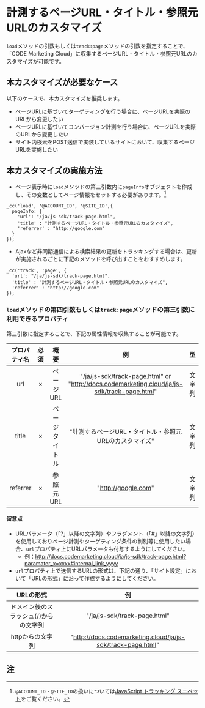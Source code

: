 # 計測するページURL・タイトル・参照元URLのカスタマイズ

``load``メソッドの引数もしくは``track:page``メソッドの引数を指定することで、「CODE Marketing Cloud」に収集するページURL・タイトル・参照元URLのカスタマイズが可能です。

## 本カスタマイズが必要なケース

以下のケースで、本カスタマイズを推奨します。

- ページURLに基づいてターゲティングを行う場合に、ページURLを実際のURLから変更したい
- ページURLに基づいてコンバージョン計測を行う場合に、ページURLを実際のURLから変更したい
- サイト内検索をPOST送信で実装しているサイトにおいて、収集するページURLを実施したい

## 本カスタマイズの実施方法

- ページ表示時に``load``メソッドの第三引数内に``pageInfo``オブジェクトを作成し、その変数としてページ情報をセットする必要があります。[^1]
```
_cc('load', '@ACCOUNT_ID', '@SITE_ID',{
  pageInfo: {
    'url': "/ja/js-sdk/track-page.html",
    'title' : "計測するページURL・タイトル・参照元URLのカスタマイズ",
    'referrer' : "http://google.com"
  }
});
```

- Ajaxなど非同期通信による検索結果の更新をトラッキングする場合は、更新が実施されるごとに下記のメソッドを呼び出すことをおすすめします。
```
_cc('track', 'page', {
  'url': "/ja/js-sdk/track-page.html",
  'title' : "計測するページURL・タイトル・参照元URLのカスタマイズ",
  'referrer' : "http://google.com"
});
```

### ``load``メソッドの第四引数もしくは``track:page``メソッドの第三引数に利用できるプロパティ

第三引数に指定することで、下記の属性情報を収集することが可能です。

| プロパティ名 | 必須 | 概要 | 例 | 型 |
|:--------:|:--------:|:--------:|:--------:|:--------:|
| url | × | ページURL | "/ja/js-sdk/track-page.html" or "http://docs.codemarketing.cloud/ja/js-sdk/track-page.html" | 文字列 |
| title | × | ページタイトル | "計測するページURL・タイトル・参照元URLのカスタマイズ" | 文字列 |
| referrer | × | 参照元URL | "http://google.com" | 文字列 |

#### 留意点

- URLパラメータ（「?」以降の文字列）やフラグメント（「#」以降の文字列）を使用しておりページ計測やターゲティング条件の判別等に使用したい場合、``url``プロパティ上にURLパラメータも付与するようにしてください。
  - 例：http://docs.codemarketing.cloud/ja/js-sdk/track-page.html?paramater_x=xxxx#internal_link_yyyy
- ``url``プロパティ上で送信するURLの形式は、下記の通り、「サイト設定」において「URLの形式」に沿って作成するようにしてください。

| URLの形式 | 例 |
|:--------:|:--------:|
| ドメイン後のスラッシュ(/)からの文字列 | "/ja/js-sdk/track-page.html" |
| httpからの文字列 | "http://docs.codemarketing.cloud/ja/js-sdk/track-page.html" |

## 注

[^1]: ``@ACCOUNT_ID``・``@SITE_ID``の扱いについては[JavaScript トラッキング スニペット](./quick-start.html)をご覧ください。

